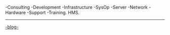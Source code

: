 -Consulting -Development -Infrastructure -SysOp -Server -Network -Hardware -Support -Training.
HMS.

---------------------------------------------------------------------------------------------------------
<a href="https://hectormiguel.github.io/blog.md/">-blog-</a>
